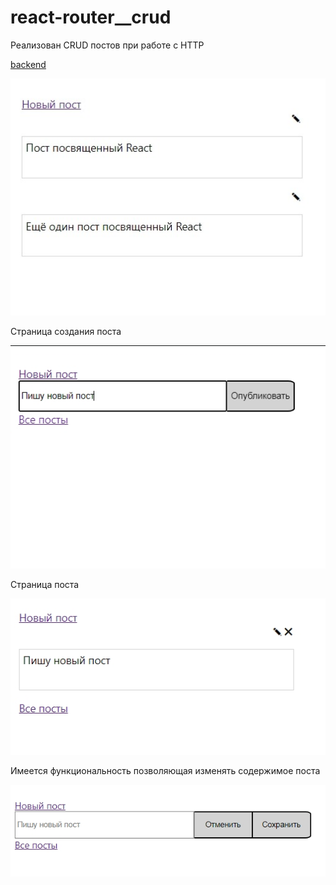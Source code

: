 # react-router__crud

Реализован CRUD постов при работе с HTTP

[backend](https://github.com/Stanislavsus-edu/react-router_backend__crud)

![f](https://github.com/Stanislavsus-edu/react-router__crud/blob/main/readme_img/main.jpeg?raw=true)

Страница создания поста

![f](https://github.com/Stanislavsus-edu/react-router__crud/blob/main/readme_img/new_post.jpg?raw=true)

Страница поста

![f](https://github.com/Stanislavsus-edu/react-router__crud/blob/main/readme_img/post_page.jpg?raw=true)

Имеется функциональность позволяющая изменять содержимое поста

![f](https://github.com/Stanislavsus-edu/react-router__crud/blob/main/readme_img/edit_post_page.jpg?raw=true)


